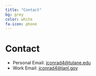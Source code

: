 ```yaml
---
title: "Contact"
bg: grey 
color: white
fa-icon: phone 
---
```


<!-- fa-icon can be set to any from http://fortawesome.github.io/Font-Awesome/icons/ -->

# Contact

* Personal Email: jconrad4@tulane.edu
* Work Email: jconrad4@lanl.gov
